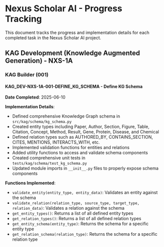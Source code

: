 # Nexus Scholar AI - Progress Tracking

This document tracks the progress and implementation details for each completed task in the Nexus Scholar AI project.

## KAG Development (Knowledge Augmented Generation) - NXS-1A

### KAG Builder (001)

#### KAG_DEV-NXS-1A-001-DEFINE_KG_SCHEMA - Define KG Schema

**Date Completed**: 2025-06-10

**Implementation Details**:
- Defined comprehensive Knowledge Graph schema in `src/kag/schema/kg_schema.py`
- Created entity types including Paper, Author, Section, Figure, Table, Citation, Concept, Method, Result, Gene, Protein, Disease, and Chemical
- Defined relation types such as AUTHORED_BY, CONTAINS_SECTION, CITES, MENTIONS, INTERACTS_WITH, etc.
- Implemented validation functions for entities and relations
- Added utility functions to access and validate schema components
- Created comprehensive unit tests in `tests/kag/schema/test_kg_schema.py`
- Updated module imports in `__init__.py` files to properly expose schema components

**Functions Implemented**:
- `validate_entity(entity_type, entity_data)`: Validates an entity against the schema
- `validate_relation(relation_type, source_type, target_type, relation_data)`: Validates a relation against the schema
- `get_entity_types()`: Returns a list of all defined entity types
- `get_relation_types()`: Returns a list of all defined relation types
- `get_entity_schema(entity_type)`: Returns the schema for a specific entity type
- `get_relation_schema(relation_type)`: Returns the schema for a specific relation type
